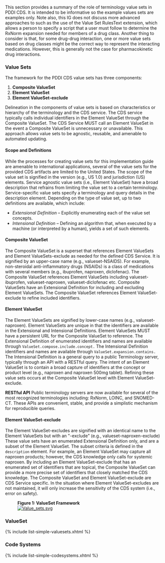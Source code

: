 This section provides a summary of the role of terminology value sets in PDDI CDS. It is intended to be informative so the example values sets are examples only. Note also, this IG does not discuss more advanced approaches to such as the use of the Value Set RulesText extension, which allows a person to specify a script that a user must follow to determine the RxNorm expansion needed for members of a drug class.  Another thing to consider is that, for some drug-drug interaction, one or more value sets based on drug classes might be the correct way to represent the interacting medications. However, this is generally not the case for pharmacokinetic drug interactions.  

### Value Sets


The framework for the PDDI CDS value sets has three components:  

1. **Composite ValueSet**
2. **Element ValueSet**
3. **Element ValueSet-exclude**
 
Delineation in the components of value sets is based on characteristics or hierarchy of the terminology and the CDS service. The CDS service typically calls individual identifiers in the Element ValueSet through the Composite ValueSet. The CDS Service MUST call an Element ValueSet in the event a Composite ValueSet is unnecessary or unavailable. This approach allows value sets to be agnostic, reusable, and amenable to automated updating.

#### Scope and Definitions

 While the processes for creating value sets for this implementation guide are amenable to international applications, several of the value sets for the provided CDS artifacts are limited to the United States. The scope of the value set is signified in the version (e.g., US 1.0) and jurisdiction (US) elements. Service agnostic value sets (i.e., Element ValueSet) have a broad description that refrains from limiting the value set to a certain terminology. Service-specific value sets specify a terminology and query details in the description element. Depending on the type of value set, up to two definitions are available, which include:
  
 
* *Extensional Definition* – Explicitly enumerating each of the value set concepts.
* *Intensional Definition* – Defining an algorithm that, when executed by a machine (or interpreted by a human), yields a set of such elements.
 

#### Composite ValueSet
The Composite ValueSet is a superset that references Element ValueSets and Element ValueSets-exclude as needed for the defined CDS Service. It is signified by an upper-case name (e.g., valueset-NSAIDS). For example, non-steroidal anti-inflammatory drugs (NSAIDs) is a class of medications with several members (e.g., ibuprofen, naproxen, diclofenac). The Composite ValueSet references Element ValueSets including valueset-ibuprofen, valueset-naproxen, valueset-diclofenac etc. Composite ValueSets have an Extensional Definition for including and excluding Element ValueSets. The Composite ValueSet references Element ValueSet-exclude to refine included identifiers. 

#### Element ValueSet
The Element ValueSets are signified by lower-case names (e.g., valueset-naproxen). Element ValueSets are unique in that the identifiers are available in the Extensional and Intensional Definitions. Element ValueSets MUST have a persistent URL for the Composite ValueSet to reference. The Extensional Definition of enumerated identifiers and names are available through `ValueSet.compose.include.concept.` The Intensional Definition identifiers and names are available through `ValueSet.expansion.contains.` The Intensional Definition is a general query to a public Terminology server, typically through an API with a RESTful query. The intent of an Element ValueSet is to contain a broad capture of identifiers at the concept or product level (e.g., naproxen and naproxen 500mg tablet). Refining these value sets occurs at the Composite ValueSet level with Element ValueSet-exclude.  

**RESTful API**
Public terminology servers are now available for several of the most recognized terminologies including: RxNorm, LOINC, and SNOMED-CT. These APIs are convenient, stable, and provide a simplistic mechanism for reproducible queries. 

#### Element ValueSet-exclude
The Element ValueSet-excludes are signified with an identical name to the Element ValueSets but with an "-exclude" (e.g., valueset-naproxen-exclude) These value sets have an enumerated Extensional Definition only, and are a subset of the Element ValueSet. The subset criteria is defined in the `description` element. For example, an Element ValueSet may capture all naproxen products; however, the CDS knowledge only calls for systemic naproxen. By including an Element ValueSet-exclude that has an enumerated set of identifiers that are topical, the Composite ValueSet can provide a more precise set of identifiers that closely matched the CDS knowledge. The Composite ValueSet and Element ValueSet-exclude are CDS Service specific. In the situation where Element ValueSet-excludes are not maintained, it will only increase the sensitivity of the CDS system (i.e., error on safety).


<figure class="figure">
<figcaption class="figure-caption"><strong>Figure 1: ValueSet Framework </strong></figcaption>
  <a href = "Value_sets.svg" target ="_blank" > <img src="Value_sets.svg" class="figure-img img-responsive img-rounded center-block" alt="Value_sets.svg" /></a>
</figure>

### ValueSet

{% include list-simple-valuesets.xhtml %} 

<p/><p/>


### Code Systems



{% include list-simple-codesystems.xhtml %} 

<p/><p/>



